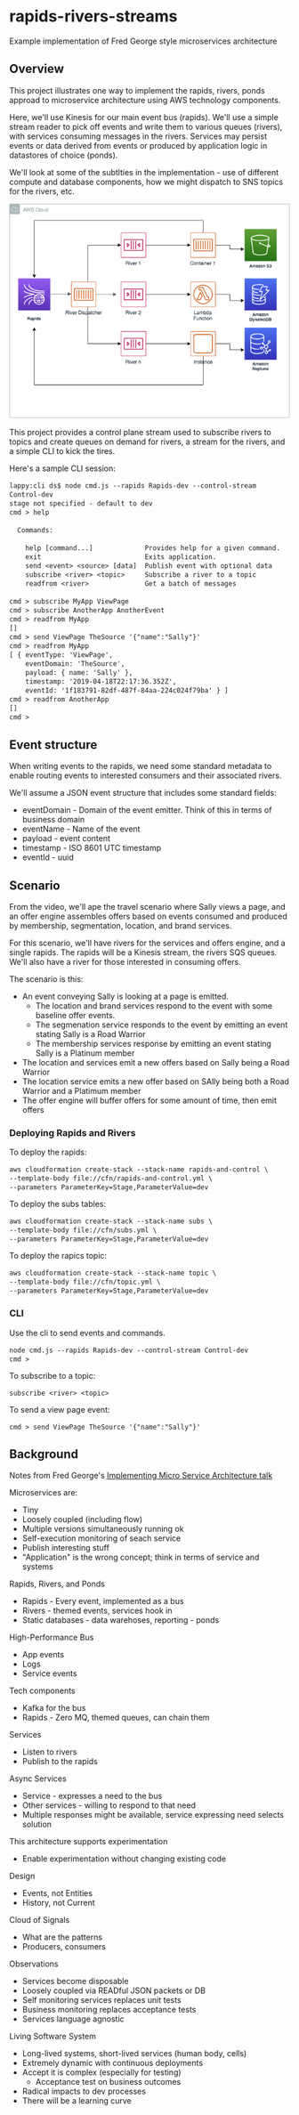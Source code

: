 # rapids-rivers-streams

Example implementation of Fred George style microservices architecture

## Overview

This project illustrates one way to implement the rapids, rivers, ponds approad to microservice architecture using AWS technology components.

Here, we'll use Kinesis for our main event bus (rapids). We'll use a simple stream reader to pick off events and write them to various queues (rivers), with services consuming messages in the rivers. Services may persist events or data derived from events or produced by application logic in datastores of choice (ponds).

We'll look at some of the subtlties in the implementation - use of different compute and database components, how we might dispatch to SNS topics for the rivers, etc.

![](./rapids-rivers-ponds.png)

This project provides a control plane stream used to subscribe rivers to topics and create queues on demand for rivers, a stream for the rivers, and a simple CLI to kick the tires.

Here's a sample CLI session:

```console
lappy:cli ds$ node cmd.js --rapids Rapids-dev --control-stream Control-dev
stage not specified - default to dev
cmd > help

  Commands:

    help [command...]             Provides help for a given command.
    exit                          Exits application.
    send <event> <source> [data]  Publish event with optional data
    subscribe <river> <topic>     Subscribe a river to a topic
    readfrom <river>              Get a batch of messages

cmd > subscribe MyApp ViewPage
cmd > subscribe AnotherApp AnotherEvent
cmd > readfrom MyApp
[]
cmd > send ViewPage TheSource '{"name":"Sally"}'
cmd > readfrom MyApp
[ { eventType: 'ViewPage',
    eventDomain: 'TheSource',
    payload: { name: 'Sally' },
    timestamp: '2019-04-18T22:17:36.352Z',
    eventId: '1f183791-82df-487f-84aa-224c024f79ba' } ]
cmd > readfrom AnotherApp
[]
cmd > 
```

## Event structure

When writing events to the rapids, we need some standard metadata to enable routing events to interested consumers and their associated rivers.

We'll assume a JSON event structure that includes some standard fields:

* eventDomain - Domain of the event emitter. Think of this in terms of business domain
* eventName - Name of the event
* payload - event content
* timestamp - ISO 8601 UTC timestamp
* eventId - uuid

## Scenario

From the video, we'll ape the travel scenario where Sally views a page, and an offer engine assembles offers based on events consumed and produced by membership, segmentation, location, and brand services.

For this scenario, we'll have rivers for the services and offers engine, and a single rapids. The rapids will be a Kinesis stream, the rivers SQS queues. We'll also have a river for those interested in consuming offers.

The scenario is this:

* An event conveying Sally is looking at a page is emitted.
    * The location and brand services respond to the event with some baseline offer events. 
    * The segmenation service responds to the event by emitting an event stating Sally is a Road Warrior
    * The membership services response by emitting an event stating Sally is a Platinum member
* The location and services emit a new offers based on Sally being a Road Warrior
* The location service emits a new offer based on SAlly being both a Road Warrior and a Platimum member
* The offer engine will buffer offers for some amount of time, then emit offers

### Deploying Rapids and Rivers

To deploy the rapids:

```console
aws cloudformation create-stack --stack-name rapids-and-control \
--template-body file://cfn/rapids-and-control.yml \
--parameters ParameterKey=Stage,ParameterValue=dev
```

To deploy the subs tables:


```console
aws cloudformation create-stack --stack-name subs \
--template-body file://cfn/subs.yml \
--parameters ParameterKey=Stage,ParameterValue=dev
```

To deploy the rapics topic:

```console
aws cloudformation create-stack --stack-name topic \
--template-body file://cfn/topic.yml \
--parameters ParameterKey=Stage,ParameterValue=dev
```
### CLI

Use the cli to send events and commands.

```console
node cmd.js --rapids Rapids-dev --control-stream Control-dev
cmd >
```

To subscribe to a topic:

```console
subscribe <river> <topic>
```

To send a view page event:

```console
cmd > send ViewPage TheSource '{"name":"Sally"}'
```

## Background

Notes from Fred George's [Implementing Micro Service Architecture talk](https://vimeo.com/79866979)

Microservices are:

* Tiny
* Loosely coupled (including flow)
* Multiple versions simultaneously running ok
* Self-execution monitoring of seach service
* Publish interesting stuff
* "Application" is the wrong concept; think in terms of service and systems

Rapids, Rivers, and Ponds

* Rapids - Every event, implemented as a bus
* Rivers - themed events, services hook in
* Static databases - data warehoses, reporting - ponds

High-Performance Bus

* App events
* Logs
* Service events

Tech components

* Kafka for the bus
* Rapids - Zero MQ, themed queues, can chain them

Services

* Listen to rivers
* Publish to the rapids

Async Services

* Service - expresses a need to the bus
* Other services - willing to respond to that need
* Multiple responses might be available, service expressing need selects solution

This architecture supports experimentation

* Enable experimentation without changing existing code

Design
* Events, not Entities
* History, not Current

Cloud of Signals

* What are the patterns
* Producers, consumers

Observations

* Services become disposable
* Loosely coupled via READful JSON packets or DB
* Self monitoring services replaces unit tests
* Business monitoring replaces acceptance tests
* Services language agnostic

Living Software System

* Long-lived systems, short-lived services (human body, cells)
* Extremely dynamic with continuous deployments
* Accept it is complex (especially for testing)
    * Acceptance test on business outcomes
* Radical impacts to dev processes
* There will be a learning curve